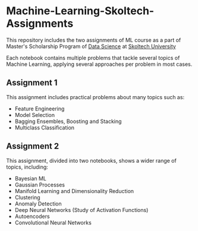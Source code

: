 # Machine-Learning-Skoltech-Assignments
This repository includes the two assignments of ML course as a part of Master's Scholarship Program of [Data Science](https://www.skoltech.ru/en/education/msc-programs/ds/) at [Skoltech University](https://www.skoltech.ru/en)

Each notebook contains multiple problems that tackle several topics of Machine Learning, applying several approaches per problem in most cases.

## Assignment 1
This assignment includes practical problems about many topics such as:
- Feature Engineering
- Model Selection
- Bagging Ensembles, Boosting and Stacking
- Multiclass Classification

## Assignment 2
This assignment, divided into two notebooks, shows a wider range of topics, including:
- Bayesian ML
- Gaussian Processes
- Manifold Learning and Dimensionality Reduction
- Clustering
- Anomaly Detection
- Deep Neural Networks (Study of Activation Functions)
- Autoencoders
- Convolutional Neural Networks
